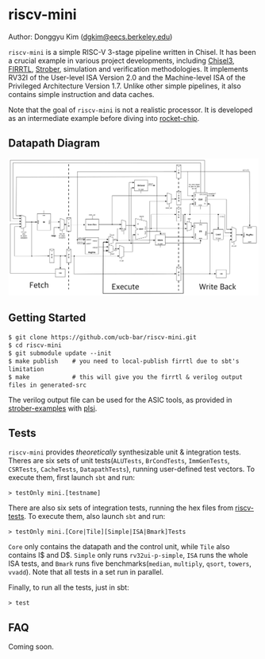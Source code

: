 # riscv-mini

Author: Donggyu Kim (dgkim@eecs.berkeley.edu)

`riscv-mini` is a simple RISC-V 3-stage pipeline written in Chisel. It has been a crucial example in various project developments,
including [Chisel3](https://github.com/ucb-bar/chisel3.git), [FIRRTL](https://github.com/ucb-bar/firrtl.git),
[Strober](http://www.strober.org), simulation and verification methodologies.
It implements RV32I of the User-level ISA Version 2.0 and the Machine-level ISA of the Privileged Architecture Version 1.7.
Unlike other simple pipelines, it also contains simple instruction and data caches.

Note that the goal of `riscv-mini` is not a realistic processor.
It is developed as an intermediate example before diving into [rocket-chip](https://github.com/ucb-bar/rocket-chip). 

## Datapath Diagram
![pipeline](diagram.png)

## Getting Started

    $ git clone https://github.com/ucb-bar/riscv-mini.git
    $ cd riscv-mini
    $ git submodule update --init
    $ make publish    # you need to local-publish firrtl due to sbt's limitation
    $ make            # this will give you the firrtl & verilog output files in generated-src
    
The verilog output file can be used for the ASIC tools,
as provided in [strober-examples](https://github.com/donggyukim/strober-examples) with [plsi](https://github.com/ucb-bar/plsi).
    
## Tests

`riscv-mini` provides *theoretically* synthesizable unit & integration tests.
Theres are six sets of unit tests(`ALUTests`, `BrCondTests`, `ImmGenTests`, `CSRTests`, `CacheTests`, `DatapathTests`),
running user-defined test vectors.
To execute them, first launch `sbt` and run:

    > testOnly mini.[testname]
  
There are also six sets of integration tests, running the hex files from [riscv-tests](https://github.com/riscv/riscv-tests).
To execute them, also launch `sbt` and run:

    > testOnly mini.[Core|Tile][Simple|ISA|Bmark]Tests
    
`Core` only contains the datapath and the control unit, while `Tile` also contains I$ and D$. `Simple` only runs `rv32ui-p-simple`,
`ISA` runs the whole ISA tests, and `Bmark` runs five benchmarks(`median`, `multiply`, `qsort`, `towers`, `vvadd`). 
Note that all tests in a set run in parallel.

Finally, to run all the tests, just in sbt:

    > test
    
## FAQ

Coming soon.
